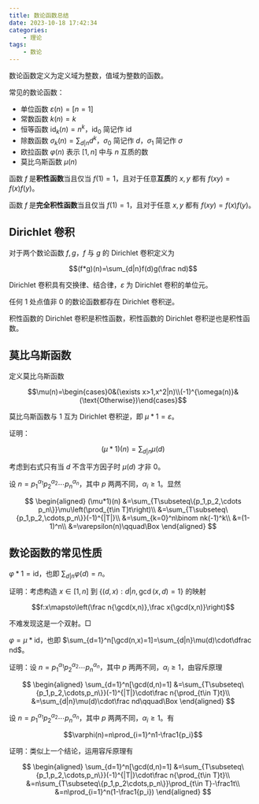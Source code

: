 ```yaml
---
title: 数论函数总结
date: 2023-10-18 17:42:34
categories:
    - 理论
tags:
    - 数论
---
```


数论函数定义为定义域为整数，值域为整数的函数。

常见的数论函数：

- 单位函数 $\varepsilon(n)=[n=1]$
- 常数函数 $k(n)=k$
- 恒等函数 $\mathrm{id}_k(n)=n^k$，$\mathrm{id}_0$ 简记作 $\mathrm{id}$
- 除数函数 $\sigma_k(n)=\sum_{d|n}d^k$，$\sigma_0$ 简记作 $d$，$\sigma_1$ 简记作 $\sigma$
- 欧拉函数 $\varphi(n)$ 表示 $[1,n]$ 中与 $n$ 互质的数
- 莫比乌斯函数 $\mu(n)$

函数 $f$ 是**积性函数**当且仅当 $f(1)=1$，且对于任意**互质**的 $x,y$ 都有 $f(xy)=f(x)f(y)$。

函数 $f$ 是**完全积性函数**当且仅当 $f(1)=1$，且对于任意 $x,y$ 都有 $f(xy)=f(x)f(y)$。

## Dirichlet 卷积

对于两个数论函数 $f,g$，$f$ 与 $g$ 的 Dirichlet 卷积定义为

$$(f*g)(n)=\sum_{d|n}f(d)g(\frac nd)$$

Dirichlet 卷积具有交换律、结合律，$\varepsilon$ 为 Dirichlet 卷积的单位元。

任何 $1$ 处点值非 $0$ 的数论函数都存在 Dirichlet 卷积逆。

积性函数的 Dirichlet 卷积是积性函数，积性函数的 Dirichlet 卷积逆也是积性函数。

## 莫比乌斯函数

定义莫比乌斯函数

$$\mu(n)=\begin{cases}0&(\exists x>1,x^2|n)\\(-1)^{\omega(n)}&(\text{Otherwise})\end{cases}$$

莫比乌斯函数与 $1$ 互为 Dirichlet 卷积逆，即 $\mu*1=\varepsilon$。

证明：

$$(\mu*1)(n)=\sum_{d|n}\mu(d)$$

考虑到右式只有当 $d$ 不含平方因子时 $\mu(d)$ 才非 $0$。

设 $n={p_1}^{\alpha_1}{p_2}^{\alpha_2}\cdots{p_n}^{\alpha_n}$，其中 $p$ 两两不同，$\alpha_i\ge1$。显然

$$
\begin{aligned}
(\mu*1)(n)
&=\sum_{T\subseteq\{p_1,p_2,\cdots p_n\}}\mu\left(\prod_{t\in T}t\right)\\
&=\sum_{T\subseteq\{p_1,p_2,\cdots,p_n\}}(-1)^{|T|}\\
&=\sum_{k=0}^n\binom nk(-1)^k\\
&=(1-1)^n\\
&=\varepsilon(n)\qquad\Box
\end{aligned}
$$

## 数论函数的常见性质

$\varphi*1=\mathrm{id}$，也即 $\sum_{d|n}\varphi(d)=n$。

证明：考虑构造 $x\in[1,n]$ 到 $\{(d,x):d|n,\gcd(x,d)=1\}$ 的映射

$$f:x\mapsto\left(\frac n{\gcd(x,n)},\frac x{\gcd(x,n)}\right)$$

不难发现这是一个双射。$\Box$

$\varphi=\mu*\mathrm{id}$，也即 $\sum_{d=1}^n[\gcd(n,x)=1]=\sum_{d|n}\mu(d)\cdot\dfrac nd$。

证明：设 $n={p_1}^{\alpha_1}{p_2}^{\alpha_2}\cdots{p_n}^{\alpha_n}$，其中 $p$ 两两不同，$\alpha_i\ge1$，由容斥原理

$$
\begin{aligned}
\sum_{d=1}^n[\gcd(d,n)=1]
&=\sum_{T\subseteq\{p_1,p_2,\cdots,p_n\}}(-1)^{|T|}\cdot\frac n{\prod_{t\in T}t}\\
&=\sum_{d|n}\mu(d)\cdot\frac nd\qquad\Box
\end{aligned}
$$

设 $n={p_1}^{\alpha_1}{p_2}^{\alpha_2}\cdots{p_n}^{\alpha_n}$，其中 $p$ 两两不同，$\alpha_i\ge1$。有

$$\varphi(n)=n\prod_{i=1}^n1-\frac1{p_i}$$

证明：类似上一个结论，运用容斥原理有

$$
\begin{aligned}
\sum_{d=1}^n[\gcd(d,n)=1]
&=\sum_{T\subseteq\{p_1,p_2,\cdots,p_n\}}(-1)^{|T|}\cdot\frac n{\prod_{t\in T}t}\\
&=n\sum_{T\subseteq\{p_1,p_2\cdots,p_n\}}\prod_{t\in T}-\frac1t\\
&=n\prod_{i=1}^n(1-\frac1{p_i})
\end{aligned}
$$
